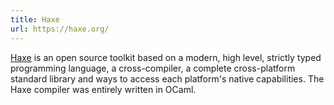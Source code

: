 ```yaml
---
title: Haxe
url: https://haxe.org/
---
```


[Haxe](https://haxe.org/) is an open source toolkit based on a modern,
high level, strictly typed programming language, a cross-compiler,
a complete cross-platform standard library and ways to access each
platform's native capabilities. The Haxe compiler was entirely written in OCaml.
